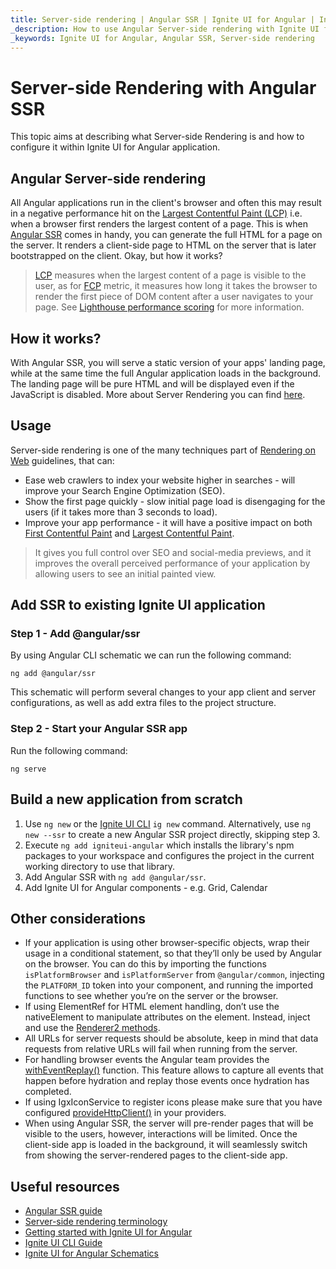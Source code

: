 ```yaml
---
title: Server-side rendering | Angular SSR | Ignite UI for Angular | Infragistics
_description: How to use Angular Server-side rendering with Ignite UI for Angular.
_keywords: Ignite UI for Angular, Angular SSR, Server-side rendering
---
```


# Server-side Rendering with Angular SSR

This topic aims at describing what Server-side Rendering is and how to configure it within Ignite UI for Angular application. 

## Angular Server-side rendering

All Angular applications run in the client's browser and often this may result in a negative performance hit on the [Largest Contentful Paint (LCP)](https://web.dev/articles/lcp) i.e. when a browser first renders the largest content of a page. This is when [Angular SSR](https://angular.dev/guide/ssr) comes in handy, you can generate the full HTML for a page on the server. It renders a client-side page to HTML on the server that is later bootstrapped on the client. Okay, but how it works?

> [LCP](https://web.dev/articles/lcp) measures when the largest content of a page is visible to the user, as for [FCP](https://web.dev/first-contentful-paint) metric, it measures how long it takes the browser to render the first piece of DOM content after a user navigates to your page. See [Lighthouse performance scoring](https://web.dev/performance-scoring) for more information. 



## How it works?

With Angular SSR, you will serve a static version of your apps' landing page, while at the same time the full Angular application loads in the background. The landing page will be pure HTML and will be displayed even if the JavaScript is disabled. More about Server Rendering you can find [here](https://developers.google.com/web/updates/2019/02/rendering-on-the-web).

## Usage

Server-side rendering is one of the many techniques part of [Rendering on Web](https://developers.google.com/web/updates/2019/02/rendering-on-the-web) guidelines, that can:
- Ease web crawlers to index your website higher in searches - will improve your Search Engine Optimization (SEO). 
- Show the first page quickly - slow initial page load is disengaging for the users (if it takes more than 3 seconds to load).
- Improve your app performance - it will have a positive impact on both [First Contentful Paint](https://web.dev/first-contentful-paint) and [Largest Contentful Paint](https://web.dev/articles/lcp). 

> It gives you full control over SEO and social-media previews, and it improves the overall perceived performance of your application by allowing users to see an initial painted view.

## Add SSR to existing Ignite UI application

### Step 1 - Add @angular/ssr 
By using Angular CLI schematic we can run the following command:

```
ng add @angular/ssr
```

This schematic will perform several changes to your app client and server configurations, as well as add extra files to the project structure.

### Step 2 - Start your Angular SSR app
Run the following command:

```
ng serve
```

## Build a new application from scratch 

1. Use `ng new` or the [Ignite UI CLI](./cli/getting-started-with-cli.md) `ig new` command. Alternatively, use `ng new --ssr` to create a new Angular SSR project directly, skipping step 3.
2. Execute `ng add igniteui-angular` which installs the library's npm packages to your workspace and configures the project in the current working directory to use that library.
3. Add Angular SSR with `ng add @angular/ssr`.
4. Add Ignite UI for Angular components - e.g. Grid, Calendar

## Other considerations

- If your application is using other browser-specific objects, wrap their usage in a conditional statement, so that they’ll only be used by Angular on the browser. You can do this by importing the functions `isPlatformBrowser` and `isPlatformServer` from `@angular/common`, injecting the `PLATFORM_ID` token into your component, and running the imported functions to see whether you’re on the server or the browser.
- If using ElementRef for HTML element handling, don’t use the nativeElement to manipulate attributes on the element. Instead, inject and use the [Renderer2 methods](https://alligator.io/angular/using-renderer2).
- All URLs for server requests should be absolute, keep in mind that data requests from relative URLs will fail when running from the server.
- For handling browser events the Angular team provides the [withEventReplay()](https://angular.dev/guide/hydration#capturing-and-replaying-events) function. This feature allows to capture all events that happen before hydration and replay those events once hydration has completed.
- If using IgxIconService to register icons please make sure that you have configured [provideHttpClient()](https://angular.dev/api/common/http/provideHttpClient) in your providers.
- When using Angular SSR, the server will pre-render pages that will be visible to the users, however, interactions will be limited. Once the client-side app is loaded in the background, it will seamlessly switch from showing the server-rendered pages to the client-side app.

## Useful resources

<div class="divider--half"></div>

* [Angular SSR guide](https://angular.dev/guide/ssr)
* [Server-side rendering terminology](https://developers.google.com/web/updates/2019/02/rendering-on-the-web)
* [Getting started with Ignite UI for Angular](getting-started.md)
* [Ignite UI CLI Guide](cli/step-by-step-guide-using-cli.md)
* [Ignite UI for Angular Schematics](cli/step-by-step-guide-using-angular-schematics.md)